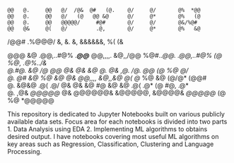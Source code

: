     @@   @.     @@   @/  /@&  @#   (@.    @/     @/       @%  *@@                                   
    @@   @.     @@   @/   (@   @@ &@      @/     @*       @%   (@                                   
    @@   @.     @@   @@@@@/     #@#       @/     @/       @&/%@#                                    
    @@   @&     @(   @/         .@,       @/     @*       @%   &@                                   
 /@@#     .%@@@/     &,          &.       &,     &&&&&&,  %(    (&                                  
                                                                                                    
                                                                                                    
                                                                                                    
                                                                                                    
   @@@    &@   .@@,..#@% .***@@***  @@,,,,.  &@,,/@@    %@#..*@@.   .@@,..#@%   (@   %@, .@%../&    
   @.#@.  &@  /@       @@    @&     @&       &@   *@.  @&      ,@. /@.      @@  (@ %@    *@/        
   @.  @# &@  %@       &@    @&     @@,,,,   &@,,*&@*  @(       @* %@       &@  (@/@*       (@@#    
   @.   &@&@  .@(     .@/    @&     @&       &@    #@  &@      &@  .@(     .@*  (@  #@,       .@*   
   @.    ,@&    *@@@@@*      @&     @@@@@@&  &@@@@@,     &@@@@&      *@@@@@*    (@    %@ *@@@@@ 
                                                                                
This repository is dedicated to Jupyter Notebooks built on various publicly available data sets. 
Focus area for each notebooks is divided into two parts 1. Data Analysis using EDA 2. Implementing ML algorithms to obtains desired output.
I have notebooks covering most useful ML algorithms on key areas such as Regression, Classification, Clustering and Language Processing. 
